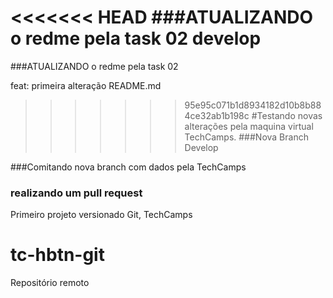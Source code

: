 <<<<<<< HEAD
###ATUALIZANDO o redme pela task 02 develop
=======

###ATUALIZANDO o redme pela task 02

feat: primeira alteração README.md

>>>>>>> 95e95c071b1d8934182d10b8b884ce32ab1b198c
#Testando novas alterações pela maquina virtual TechCamps.
###Nova Branch Develop

###Comitando nova branch com dados pela TechCamps

### realizando um pull request
Primeiro projeto versionado Git, TechCamps
# tc-hbtn-git
Repositório remoto
